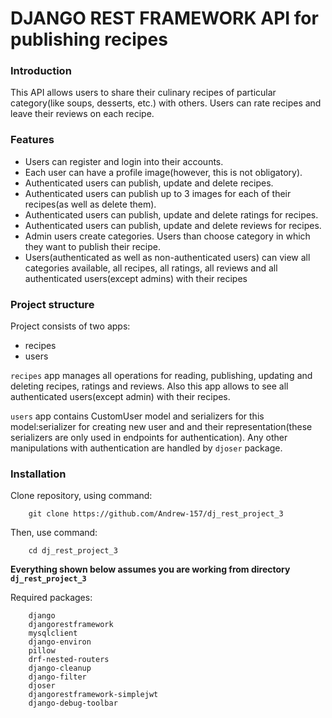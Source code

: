 # DJANGO REST FRAMEWORK API for publishing recipes

### Introduction
This API allows users to share their culinary recipes of particular category(like soups, desserts, etc.) with others. Users can rate recipes and leave their reviews on each recipe.

### Features 
* Users can register and login into their accounts.
* Each user can have a profile image(however, this is not obligatory).
* Authenticated users can publish, update and delete recipes.
* Authenticated users can publish up to 3 images for each of their recipes(as well as delete them).
* Authenticated users can publish, update and delete ratings for recipes.
* Authenticated users can publish, update and delete reviews for recipes.
* Admin users create categories. Users than choose category in which they want to publish their recipe.
* Users(authenticated as well as non-authenticated users) can view all categories available, all recipes, all ratings, all reviews and all authenticated users(except admins) with their recipes


### Project structure
Project consists of two apps:
- recipes
- users

`recipes` app manages all operations for reading, publishing, updating and deleting recipes, ratings and reviews. Also this app allows to see all authenticated users(except admin) with their recipes.

`users` app contains CustomUser model and serializers for this model:serializer for creating new user and and their representation(these serializers are only used in endpoints for authentication). Any other manipulations with authentication are handled by `djoser` package.

### Installation

Clone repository, using command:
```
    git clone https://github.com/Andrew-157/dj_rest_project_3
```

Then, use command:
```
    cd dj_rest_project_3
```

**Everything shown below assumes you are working from directory `dj_rest_project_3`**

Required packages:
```
    django
    djangorestframework
    mysqlclient
    django-environ
    pillow
    drf-nested-routers
    django-cleanup
    django-filter
    djoser
    djangorestframework-simplejwt
    django-debug-toolbar
```